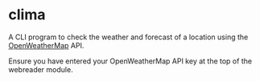 # clima
A CLI program to check the weather and forecast of a location using the [OpenWeatherMap](http://openweathermap.org/) API.

Ensure you have entered your OpenWeatherMap API key at the top of the webreader module. 
